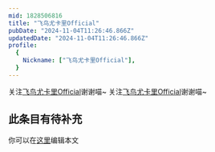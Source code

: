 ```yaml
---
mid: 1828506816
title: "飞鸟尤卡里Official"
pubDate: "2024-11-04T11:26:46.866Z"
updatedDate: "2024-11-04T11:26:46.866Z"
profile:
  {
    Nickname: ["飞鸟尤卡里Official"],
  }
---
```


关注[飞鸟尤卡里Official](https://space.bilibili.com/1828506816)谢谢喵~ 关注[飞鸟尤卡里Official](https://space.bilibili.com/1828506816)谢谢喵~

## 此条目有待补充
你可以在[这里](https://github.com/Yuhanawa/VTuber.ICU/edit/master/src/content/v/飞鸟尤卡里Official/index.md)编辑本文
